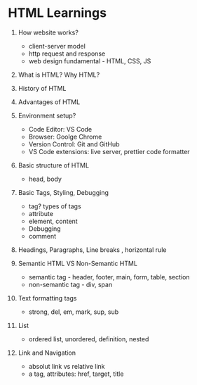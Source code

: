 # HTML Learnings

1. How website works?

   - client-server model
   - http request and response
   - web design fundamental - HTML, CSS, JS

2. What is HTML? Why HTML?

3. History of HTML
4. Advantages of HTML
5. Environment setup?

   - Code Editor: VS Code
   - Browser: Goolge Chrome
   - Version Control: Git and GitHub
   - VS Code extensions: live server, prettier code formatter

6. Basic structure of HTML

   - head, body

7. Basic Tags, Styling, Debugging

   - tag? types of tags
   - attribute
   - element, content
   - Debugging
   - comment

8. Headings, Paragraphs, Line breaks , horizontal rule

9. Semantic HTML VS Non-Semantic HTML

   - semantic tag - header, footer, main, form, table, section
   - non-semantic tag - div, span

10. Text formatting tags

    - strong, del, em, mark, sup, sub

11. List

    - ordered list, unordered, definition, nested

12. Link and Navigation

    - absolut link vs relative link
    - a tag, attributes: href, target, title
